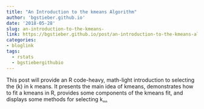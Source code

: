 ```yaml
---
title: "An Introduction to the kmeans Algorithm"
author: 'bgstieber.github.io'
date: '2018-05-28'
slug: an-introduction-to-the-kmeans-
link: https://bgstieber.github.io/post/an-introduction-to-the-kmeans-algorithm/
categories:
- bloglink
tags:
  - rstats
  - bgstiebergithubio
---
```


This post will provide an R code-heavy, math-light introduction to selecting the \(k\) in k means. It presents the main idea of kmeans, demonstrates how to fit a kmeans in R, provides some components of the kmeans fit, and displays some methods for selecting k[... <i class="fas fa-external-link-alt"></i>](https://bgstieber.github.io/post/an-introduction-to-the-kmeans-algorithm/)

